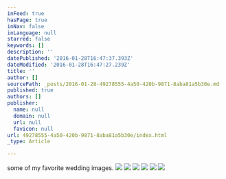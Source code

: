 ```yaml
---
inFeed: true
hasPage: true
inNav: false
inLanguage: null
starred: false
keywords: []
description: ''
datePublished: '2016-01-28T16:47:37.393Z'
dateModified: '2016-01-28T16:47:27.239Z'
title: ''
author: []
sourcePath: _posts/2016-01-28-49278555-4a50-420b-9871-8aba81a5b30e.md
published: true
authors: []
publisher:
  name: null
  domain: null
  url: null
  favicon: null
url: 49278555-4a50-420b-9871-8aba81a5b30e/index.html
_type: Article

---
```

some of my favorite wedding images.
![](https://the-grid-user-content.s3-us-west-2.amazonaws.com/1d799711-7c8b-4936-92d0-1cc4e5cc11ff.jpg)
![](https://the-grid-user-content.s3-us-west-2.amazonaws.com/b17b0dff-24aa-4d98-8fae-ae29dbd46bdb.jpg)
![](https://the-grid-user-content.s3-us-west-2.amazonaws.com/8cf9937e-4136-4c14-b28e-26d2e7c49478.jpg)
![](https://s3-us-west-2.amazonaws.com/the-grid-img/p/271d434aa30b6fdc3dbbf66cfaa655a0991f1c6e.jpg)
![](https://the-grid-user-content.s3-us-west-2.amazonaws.com/d648761d-b2b6-4105-b13f-6e85eaa871ef.jpg)
![](https://the-grid-user-content.s3-us-west-2.amazonaws.com/20cfe7dd-67d2-436e-a19b-8a58856ab34c.jpg)